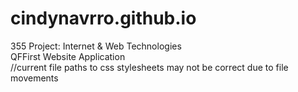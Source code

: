 # cindynavrro.github.io
355 Project: Internet & Web Technologies <br />
QFFirst Website Application <br />
//current file paths to css stylesheets may not be correct due to file movements
